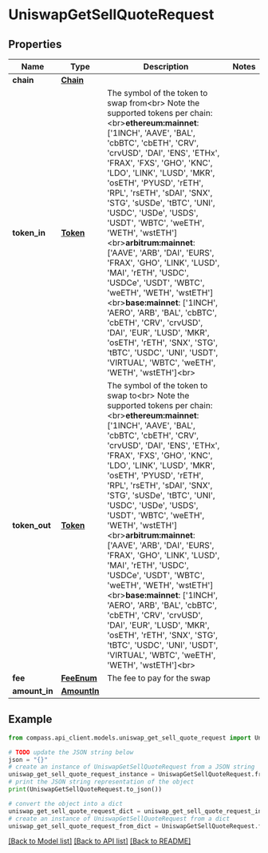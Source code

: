 # UniswapGetSellQuoteRequest


## Properties

Name | Type | Description | Notes
------------ | ------------- | ------------- | -------------
**chain** | [**Chain**](Chain.md) |  | 
**token_in** | [**Token**](Token.md) | The symbol of the token to swap from&lt;br&gt; Note the supported tokens per chain:&lt;br&gt;**ethereum:mainnet**: [&#39;1INCH&#39;, &#39;AAVE&#39;, &#39;BAL&#39;, &#39;cbBTC&#39;, &#39;cbETH&#39;, &#39;CRV&#39;, &#39;crvUSD&#39;, &#39;DAI&#39;, &#39;ENS&#39;, &#39;ETHx&#39;, &#39;FRAX&#39;, &#39;FXS&#39;, &#39;GHO&#39;, &#39;KNC&#39;, &#39;LDO&#39;, &#39;LINK&#39;, &#39;LUSD&#39;, &#39;MKR&#39;, &#39;osETH&#39;, &#39;PYUSD&#39;, &#39;rETH&#39;, &#39;RPL&#39;, &#39;rsETH&#39;, &#39;sDAI&#39;, &#39;SNX&#39;, &#39;STG&#39;, &#39;sUSDe&#39;, &#39;tBTC&#39;, &#39;UNI&#39;, &#39;USDC&#39;, &#39;USDe&#39;, &#39;USDS&#39;, &#39;USDT&#39;, &#39;WBTC&#39;, &#39;weETH&#39;, &#39;WETH&#39;, &#39;wstETH&#39;]&lt;br&gt;**arbitrum:mainnet**: [&#39;AAVE&#39;, &#39;ARB&#39;, &#39;DAI&#39;, &#39;EURS&#39;, &#39;FRAX&#39;, &#39;GHO&#39;, &#39;LINK&#39;, &#39;LUSD&#39;, &#39;MAI&#39;, &#39;rETH&#39;, &#39;USDC&#39;, &#39;USDCe&#39;, &#39;USDT&#39;, &#39;WBTC&#39;, &#39;weETH&#39;, &#39;WETH&#39;, &#39;wstETH&#39;]&lt;br&gt;**base:mainnet**: [&#39;1INCH&#39;, &#39;AERO&#39;, &#39;ARB&#39;, &#39;BAL&#39;, &#39;cbBTC&#39;, &#39;cbETH&#39;, &#39;CRV&#39;, &#39;crvUSD&#39;, &#39;DAI&#39;, &#39;EUR&#39;, &#39;LUSD&#39;, &#39;MKR&#39;, &#39;osETH&#39;, &#39;rETH&#39;, &#39;SNX&#39;, &#39;STG&#39;, &#39;tBTC&#39;, &#39;USDC&#39;, &#39;UNI&#39;, &#39;USDT&#39;, &#39;VIRTUAL&#39;, &#39;WBTC&#39;, &#39;weETH&#39;, &#39;WETH&#39;, &#39;wstETH&#39;]&lt;br&gt; | 
**token_out** | [**Token**](Token.md) | The symbol of the token to swap to&lt;br&gt; Note the supported tokens per chain:&lt;br&gt;**ethereum:mainnet**: [&#39;1INCH&#39;, &#39;AAVE&#39;, &#39;BAL&#39;, &#39;cbBTC&#39;, &#39;cbETH&#39;, &#39;CRV&#39;, &#39;crvUSD&#39;, &#39;DAI&#39;, &#39;ENS&#39;, &#39;ETHx&#39;, &#39;FRAX&#39;, &#39;FXS&#39;, &#39;GHO&#39;, &#39;KNC&#39;, &#39;LDO&#39;, &#39;LINK&#39;, &#39;LUSD&#39;, &#39;MKR&#39;, &#39;osETH&#39;, &#39;PYUSD&#39;, &#39;rETH&#39;, &#39;RPL&#39;, &#39;rsETH&#39;, &#39;sDAI&#39;, &#39;SNX&#39;, &#39;STG&#39;, &#39;sUSDe&#39;, &#39;tBTC&#39;, &#39;UNI&#39;, &#39;USDC&#39;, &#39;USDe&#39;, &#39;USDS&#39;, &#39;USDT&#39;, &#39;WBTC&#39;, &#39;weETH&#39;, &#39;WETH&#39;, &#39;wstETH&#39;]&lt;br&gt;**arbitrum:mainnet**: [&#39;AAVE&#39;, &#39;ARB&#39;, &#39;DAI&#39;, &#39;EURS&#39;, &#39;FRAX&#39;, &#39;GHO&#39;, &#39;LINK&#39;, &#39;LUSD&#39;, &#39;MAI&#39;, &#39;rETH&#39;, &#39;USDC&#39;, &#39;USDCe&#39;, &#39;USDT&#39;, &#39;WBTC&#39;, &#39;weETH&#39;, &#39;WETH&#39;, &#39;wstETH&#39;]&lt;br&gt;**base:mainnet**: [&#39;1INCH&#39;, &#39;AERO&#39;, &#39;ARB&#39;, &#39;BAL&#39;, &#39;cbBTC&#39;, &#39;cbETH&#39;, &#39;CRV&#39;, &#39;crvUSD&#39;, &#39;DAI&#39;, &#39;EUR&#39;, &#39;LUSD&#39;, &#39;MKR&#39;, &#39;osETH&#39;, &#39;rETH&#39;, &#39;SNX&#39;, &#39;STG&#39;, &#39;tBTC&#39;, &#39;USDC&#39;, &#39;UNI&#39;, &#39;USDT&#39;, &#39;VIRTUAL&#39;, &#39;WBTC&#39;, &#39;weETH&#39;, &#39;WETH&#39;, &#39;wstETH&#39;]&lt;br&gt; | 
**fee** | [**FeeEnum**](FeeEnum.md) | The fee to pay for the swap | 
**amount_in** | [**AmountIn**](AmountIn.md) |  | 

## Example

```python
from compass.api_client.models.uniswap_get_sell_quote_request import UniswapGetSellQuoteRequest

# TODO update the JSON string below
json = "{}"
# create an instance of UniswapGetSellQuoteRequest from a JSON string
uniswap_get_sell_quote_request_instance = UniswapGetSellQuoteRequest.from_json(json)
# print the JSON string representation of the object
print(UniswapGetSellQuoteRequest.to_json())

# convert the object into a dict
uniswap_get_sell_quote_request_dict = uniswap_get_sell_quote_request_instance.to_dict()
# create an instance of UniswapGetSellQuoteRequest from a dict
uniswap_get_sell_quote_request_from_dict = UniswapGetSellQuoteRequest.from_dict(uniswap_get_sell_quote_request_dict)
```
[[Back to Model list]](../README.md#documentation-for-models) [[Back to API list]](../README.md#documentation-for-api-endpoints) [[Back to README]](../README.md)


